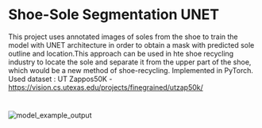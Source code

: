 # Shoe-Sole Segmentation UNET
This project uses annotated images of soles from the shoe to train the model with UNET architecture in order to obtain a mask with predicted sole outline and location.This approach can be used in hte shoe recycling industry to locate the sole and separate it from the upper part of the shoe, which would be a new method of shoe-recycling.
Implemented in PyTorch.
Used dataset : UT Zappos50K - https://vision.cs.utexas.edu/projects/finegrained/utzap50k/
#
![model_example_output](https://github.com/marseller/Shoe-sole-segmentation/assets/54594235/c0119db2-af6c-4408-9eb9-4bf93f119e73)


